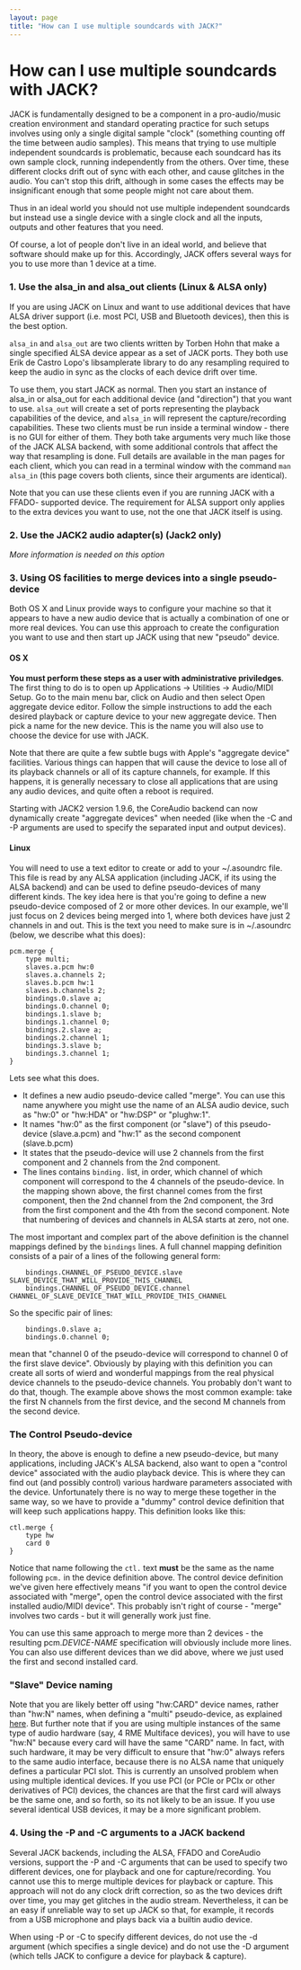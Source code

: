 ```yaml
---
layout: page
title: "How can I use multiple soundcards with JACK?"
---
```


# How can I use multiple soundcards with JACK?

JACK is fundamentally designed to be a component in a pro-audio/music creation
environment and standard operating practice for such setups involves using
only a single digital sample "clock" (something counting off the time between
audio samples). This means that trying to use multiple independent soundcards
is problematic, because each soundcard has its own sample clock, running
independently from the others. Over time, these different clocks drift out of
sync with each other, and cause glitches in the audio. You can't stop this
drift, although in some cases the effects may be insignificant enough that
some people might not care about them.

Thus in an ideal world you should not use multiple independent soundcards but
instead use a single device with a single clock and all the inputs, outputs
and other features that you need.

Of course, a lot of people don't live in an ideal world, and believe that
software should make up for this. Accordingly, JACK offers several ways for
you to use more than 1 device at a time.

### 1. Use the alsa_in and alsa_out clients (Linux & ALSA only)

If you are using JACK on Linux and want to use additional devices that have
ALSA driver support (i.e. most PCI, USB and Bluetooth devices), then this is
the best option.

`alsa_in` and `alsa_out` are two clients written by Torben Hohn that make a
single specified ALSA device appear as a set of JACK ports. They both use Erik
de Castro Lopo's libsamplerate library to do any resampling required to keep
the audio in sync as the clocks of each device drift over time.

To use them, you start JACK as normal. Then you start an instance of alsa_in
or alsa_out for each additional device (and "direction") that you want to use.
`alsa_out` will create a set of ports representing the playback capabilities
of the device, and `alsa_in` will represent the capture/recording
capabilities. These two clients must be run inside a terminal window - there
is no GUI for either of them. They both take arguments very much like those of
the JACK ALSA backend, with some additional controls that affect the way that
resampling is done. Full details are available in the man pages for each
client, which you can read in a terminal window with the command `man alsa_in`
(this page covers both clients, since their arguments are identical).

Note that you can use these clients even if you are running JACK with a FFADO-
supported device. The requirement for ALSA support only applies to the extra
devices you want to use, not the one that JACK itself is using.

### 2. Use the JACK2 audio adapter(s) (Jack2 only)

_More information is needed on this option_

### 3. Using OS facilities to merge devices into a single pseudo-device

Both OS X and Linux provide ways to configure your machine so that it appears
to have a new audio device that is actually a combination of one or more real
devices. You can use this approach to create the configuration you want to use
and then start up JACK using that new "pseudo" device.

#### OS X

**You must perform these steps as a user with administrative priviledges**. The first thing to do is to open up Applications -> Utilities -> Audio/MIDI Setup. Go to the main menu bar, click on Audio and then select Open aggregate device editor. Follow the simple instructions to add the each desired playback or capture device to your new aggregate device. Then pick a name for the new device. This is the name you will also use to choose the device for use with JACK. 

Note that there are quite a few subtle bugs with Apple's "aggregate device"
facilities. Various things can happen that will cause the device to lose all
of its playback channels or all of its capture channels, for example. If this
happens, it is generally necessary to close all applications that are using
any audio devices, and quite often a reboot is required.

Starting with JACK2 version 1.9.6, the CoreAudio backend can now dynamically
create "aggregate devices" when needed (like when the -C and -P arguments are
used to specify the separated input and output devices).

#### Linux

You will need to use a text editor to create or add to your ~/.asoundrc file.
This file is read by any ALSA application (including JACK, if its using the
ALSA backend) and can be used to define pseudo-devices of many different
kinds. The key idea here is that you're going to define a new pseudo-device
composed of 2 or more other devices. In our example, we'll just focus on 2
devices being merged into 1, where both devices have just 2 channels in and
out. This is the text you need to make sure is in ~/.asoundrc (below, we
describe what this does):

    
    
    pcm.merge {
        type multi;
        slaves.a.pcm hw:0
        slaves.a.channels 2;
        slaves.b.pcm hw:1
        slaves.b.channels 2;
        bindings.0.slave a;
        bindings.0.channel 0;
        bindings.1.slave b;
        bindings.1.channel 0;
        bindings.2.slave a;
        bindings.2.channel 1;
        bindings.3.slave b;
        bindings.3.channel 1;
    }
    

Lets see what this does.

  * It defines a new audio pseudo-device called "merge". You can use this name anywhere you might use the name of an ALSA audio device, such as "hw:0" or "hw:HDA" or "hw:DSP" or "plughw:1". 
  * It names "hw:0" as the first component (or "slave") of this pseudo-device (slave.a.pcm) and "hw:1" as the second component (slave.b.pcm) 
  * It states that the pseudo-device will use 2 channels from the first component and 2 channels from the 2nd component. 
  * The lines contains `binding.` list, in order, which channel of which component will correspond to the 4 channels of the pseudo-device. In the mapping shown above, the first channel comes from the first component, then the 2nd channel from the 2nd component, the 3rd from the first component and the 4th from the second component. 
Note that numbering of devices and channels in ALSA starts at zero, not one.

The most important and complex part of the above definition is the channel
mappings defined by the `bindings` lines. A full channel mapping definition
consists of a pair of a lines of the following general form:

    
    
    	bindings.CHANNEL_OF_PSEUDO_DEVICE.slave SLAVE_DEVICE_THAT_WILL_PROVIDE_THIS_CHANNEL
    	bindings.CHANNEL_OF_PSEUDO_DEVICE.channel CHANNEL_OF_SLAVE_DEVICE_THAT_WILL_PROVIDE_THIS_CHANNEL
    

So the specific pair of lines:

    
    
        bindings.0.slave a;
        bindings.0.channel 0;
    

mean that "channel 0 of the pseudo-device will correspond to channel 0 of the
first slave device". Obviously by playing with this definition you can create
all sorts of wierd and wonderful mappings from the real physical device
channels to the pseudo-device channels. You probably don't want to do that,
though. The example above shows the most common example: take the first N
channels from the first device, and the second M channels from the second
device.

### The Control Pseudo-device

In theory, the above is enough to define a new pseudo-device, but many
applications, including JACK's ALSA backend, also want to open a "control
device" associated with the audio playback device. This is where they can find
out (and possibly control) various hardware parameters associated with the
device. Unfortunately there is no way to merge these together in the same way,
so we have to provide a "dummy" control device definition that will keep such
applications happy. This definition looks like this:

    
    
    ctl.merge {
        type hw
        card 0
    }
    

Notice that name following the `ctl.` text **must** be the same as the name
following `pcm.` in the device definition above. The control device definition
we've given here effectively means "if you want to open the control device
associated with "merge", open the control device associated with the first
installed audio/MIDI device". This probably isn't right of course - "merge"
involves two cards - but it will generally work just fine.

You can use this same approach to merge more than 2 devices - the resulting
pcm._DEVICE-NAME_ specification will obviously include more lines. You can
also use different devices than we did above, where we just used the first and
second installed card.

### "Slave" Device naming

Note that you are likely better off using "hw:CARD" device names, rather than
"hw:N" names, when defining a "multi" pseudo-device, as explained
[here](device_naming.html). But
further note that if you are using multiple instances of the same type of
audio hardware (say, 4 RME Multiface devices), you will have to use "hw:N"
because every card will have the same "CARD" name. In fact, with such
hardware, it may be very difficult to ensure that "hw:0" always refers to the
same audio interface, because there is no ALSA name that uniquely defines a
particular PCI slot. This is currently an unsolved problem when using multiple
identical devices. If you use PCI (or PCIe or PCIx or other derivatives of
PCI) devices, the chances are that the first card will always be the same one,
and so forth, so its not likely to be an issue. If you use several identical
USB devices, it may be a more significant problem.

### 4. Using the -P and -C arguments to a JACK backend

Several JACK backends, including the ALSA, FFADO and CoreAudio versions,
support the -P and -C arguments that can be used to specify two different
devices, one for playback and one for capture/recording. You cannot use this
to merge multiple devices for playback or capture. This approach will not do
any clock drift correction, so as the two devices drift over time, you may get
glitches in the audio stream. Nevertheless, it can be an easy if unreliable
way to set up JACK so that, for example, it records from a USB microphone and
plays back via a builtin audio device.

When using -P or -C to specify different devices, do not use the -d argument
(which specifies a single device) and do not use the -D argument (which tells
JACK to configure a device for playback & capture).

